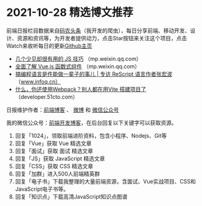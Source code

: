 # 2021-10-28 精选博文推荐

前端日报栏目数据来自[码农头条](https://toutiao.qdkfweb.cn/)（我开发的爬虫），每日分享前端、移动开发、设计、资源和资讯等，为开发者提供动力，点击Star按钮来关注这个项目，点击Watch来收听每日的更新[Github主页](https://github.com/kujian/frontendDaily)
* [几个少见却很有用的 JS 技巧](https://mp.weixin.qq.com/s?__biz=MzIyMDkwODczNw==&mid=2247502473&idx=1&sn=c89606c5a5a3eac14730146913e84492) （mp.weixin.qq.com）
* [全面了解 Vue.js 函数式组件](https://mp.weixin.qq.com/s?__biz=MzI0MDYzOTEyOA==&mid=2247484824&idx=1&sn=9ee23ab49d4280dccb25fb7fdfb46772) （mp.weixin.qq.com）
* [搞编程语言是件能做一辈子的事儿 | 专访 ReScript 语言作者张宏波](https://www.infoq.cn/article/z7Fo6dZC408iguGJiDzN) （www.infoq.cn）
* [什么，你还使用Webpack？别人都在用Vite 搭建项目了](https://developer.51cto.com/art/202110/687469.htm) （developer.51cto.com）

日报维护作者：[前端博客](https://qdkfweb.cn/) 、 [微博](http://weibo.com/kujian) 和 [微信公众号](https://open.weixin.qq.com/qr/code?username=caibaojian_com)

我的微信公众号：[前端开发博客](https://open.weixin.qq.com/qr/code?username=caibaojian_com)，在后台回复以下关键字可以获取资源。

1. 回复「1024」，领取前端进阶资料，包含小程序、Nodejs、Git等
2. 回复「Vue」获取 Vue 精选文章
3. 回复「面试」获取 面试 精选文章
4. 回复「JS」获取 JavaScript 精选文章
5. 回复「CSS」获取 CSS 精选文章
6. 回复「加群」进入500人前端精英群
7. 回复「电子书」下载我整理的大量前端资源，含面试、Vue实战项目、CSS和JavaScript电子书等。
8. 回复「知识点」下载高清JavaScript知识点图谱